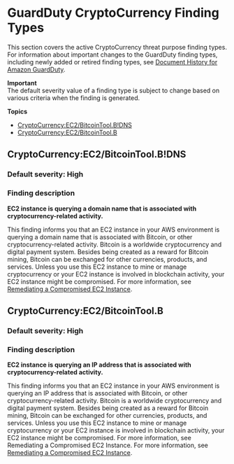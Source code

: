 # GuardDuty CryptoCurrency Finding Types<a name="guardduty_crypto"></a>

This section covers the active CryptoCurrency threat purpose finding types\. For information about important changes to the GuardDuty finding types, including newly added or retired finding types, see [Document History for Amazon GuardDuty](doc-history.md)\. 

**Important**  
The default severity value of a finding type is subject to change based on various criteria when the finding is generated\.

**Topics**
+ [CryptoCurrency:EC2/BitcoinTool\.B\!DNS](#crypto3)
+ [CryptoCurrency:EC2/BitcoinTool\.B](#crypto4)

## CryptoCurrency:EC2/BitcoinTool\.B\!DNS<a name="crypto3"></a>

### Default severity: High<a name="crypto3_severity"></a>

### Finding description<a name="crypto3_description"></a>

**EC2 instance is querying a domain name that is associated with cryptocurrency\-related activity\.**

This finding informs you that an EC2 instance in your AWS environment is querying a domain name that is associated with Bitcoin, or other cryptocurrency\-related activity\. Bitcoin is a worldwide cryptocurrency and digital payment system\. Besides being created as a reward for Bitcoin mining, Bitcoin can be exchanged for other currencies, products, and services\. Unless you use this EC2 instance to mine or manage cryptocurrency or your EC2 instance is involved in blockchain activity, your EC2 instance might be compromised\. For more information, see [Remediating a Compromised EC2 Instance](guardduty_remediate.md#compromised-ec2)\.

## CryptoCurrency:EC2/BitcoinTool\.B<a name="crypto4"></a>

### Default severity: High<a name="crypto4_severity"></a>

### Finding description<a name="crypto4_description"></a>

**EC2 instance is querying an IP address that is associated with cryptocurrency\-related activity\.**

This finding informs you that an EC2 instance in your AWS environment is querying an IP address that is associated with Bitcoin, or other cryptocurrency\-related activity\. Bitcoin is a worldwide cryptocurrency and digital payment system\. Besides being created as a reward for Bitcoin mining, Bitcoin can be exchanged for other currencies, products, and services\. Unless you use this EC2 instance to mine or manage cryptocurrency or your EC2 instance is involved in blockchain activity, your EC2 instance might be compromised\. For more information, see Remediating a Compromised EC2 Instance\. For more information, see [Remediating a Compromised EC2 Instance](guardduty_remediate.md#compromised-ec2)\.